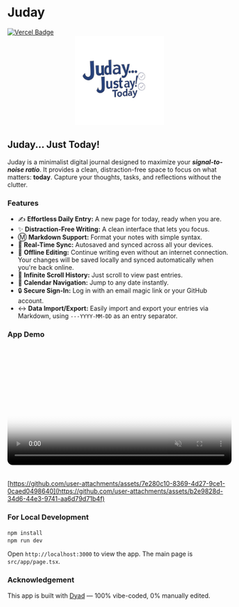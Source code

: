 # Juday

<a href="https://juday.vercel.app/" target="_blank" rel="noopener noreferrer">
  <img src="https://deploy-badge.vercel.app/vercel/juday" alt="Vercel Badge"/>
</a>

<div align="center">
  <img src="public/Juday-logo.png" alt="Juday Logo" width="200"/>
</div>

## Juday... Just Today!

Juday is a minimalist digital journal designed to maximize your ***signal-to-noise ratio***. It provides a clean, distraction-free space to focus on what matters: **today**. Capture your thoughts, tasks, and reflections without the clutter.

### Features

*   ✍️ **Effortless Daily Entry:** A new page for today, ready when you are.
*   ✨ **Distraction-Free Writing:** A clean interface that lets you focus.
*   Ⓜ️ **Markdown Support:** Format your notes with simple syntax.
*   🔄 **Real-Time Sync:** Autosaved and synced across all your devices.
*   💾 **Offline Editing:** Continue writing even without an internet connection. Your changes will be saved locally and synced automatically when you're back online.
*   📜 **Infinite Scroll History:** Just scroll to view past entries.
*   📅 **Calendar Navigation:** Jump to any date instantly.
*   🔒 **Secure Sign-In:** Log in with an email magic link or your GitHub account.
*   ↔️ **Data Import/Export:** Easily import and export your entries via Markdown, using `---YYYY-MM-DD` as an entry separator.

### App Demo

<div align="center">
  <video controls muted autoplay loop playsinline poster="public/Juday-logo-simple.png" style="width:100%; max-width:800px; border-radius: 12px; margin: 1rem 0;">
    <source src="public/juday-demo.mp4" type="video/mp4">
    Your browser does not support the video tag.
  </video>
</div>

[https://github.com/user-attachments/assets/7e280c10-8369-4d27-9ce1-0caed0498640](https://github.com/user-attachments/assets/b2e9828d-34d6-44e3-9741-aa6d79d71b4f)

### For Local Development

```bash
npm install
npm run dev
```

Open `http://localhost:3000` to view the app. The main page is `src/app/page.tsx`.

### Acknowledgement

This app is built with [Dyad](https://github.com/dyad-sh/dyad) — 100% vibe-coded, 0% manually edited.